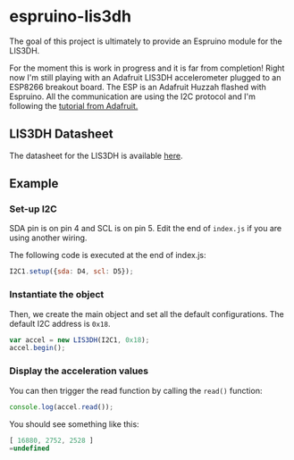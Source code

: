 # espruino-lis3dh

The goal of this project is ultimately to provide an Espruino module for the LIS3DH.

For the moment this is work in progress and it is far from completion! Right now I'm still playing with an Adafruit LIS3DH accelerometer plugged to an ESP8266 breakout board. The ESP is an Adafruit Huzzah flashed with Espruino.
All the communication are using the I2C protocol and I'm following the [tutorial from Adafruit.](https://learn.adafruit.com/adafruit-lis3dh-triple-axis-accelerometer-breakout)

## LIS3DH Datasheet

The datasheet for the LIS3DH is available [here](http://www.st.com/web/en/resource/technical/document/datasheet/CD00274221.pdf).

## Example

### Set-up I2C

SDA pin is on pin 4 and SCL is on pin 5. Edit the end of `index.js` if you are using another wiring.

The following code is executed at the end of index.js:

```js
I2C1.setup({sda: D4, scl: D5});
```

### Instantiate the object

Then, we create the main object and set all the default configurations.
The default I2C address is `0x18`.

```js
var accel = new LIS3DH(I2C1, 0x18);
accel.begin();
```


### Display the acceleration values

You can then trigger the read function by calling the `read()` function:

```js
console.log(accel.read());
```

You should see something like this:

```js
[ 16880, 2752, 2528 ]
=undefined
```


